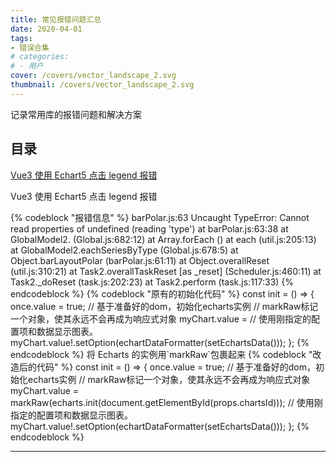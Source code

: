 ```yaml
---
title: 常见报错问题汇总
date: 2020-04-01
tags:
- 错误合集
# categories:
# - 用户 
cover: /covers/vector_landscape_2.svg
thumbnail: /covers/vector_landscape_2.svg
---
```

记录常用库的报错问题和解决方案
## 目录
<a href="#Vue3-Echart5-legend">Vue3 使用 Echart5 点击 legend 报错</a>
<!-- more -->
<p id='Vue3-Echart5-legend'>Vue3 使用 Echart5 点击 legend 报错<p/>
{% codeblock "报错信息" %}
barPolar.js:63 Uncaught TypeError: Cannot read properties of undefined (reading 'type')
    at barPolar.js:63:38
    at GlobalModel2.<anonymous> (Global.js:682:12)
    at Array.forEach (<anonymous>)
    at each (util.js:205:13)
    at GlobalModel2.eachSeriesByType (Global.js:678:5)
    at Object.barLayoutPolar (barPolar.js:61:11)
    at Object.overallReset (util.js:310:21)
    at Task2.overallTaskReset [as _reset] (Scheduler.js:460:11)
    at Task2._doReset (task.js:202:23)
    at Task2.perform (task.js:117:33)
{% endcodeblock %}
{% codeblock "原有的初始化代码" %}
const init = () => {
  once.value = true;
  // 基于准备好的dom，初始化echarts实例
  // markRaw标记一个对象，使其永远不会再成为响应式对象
  myChart.value =
  // 使用刚指定的配置项和数据显示图表。
  myChart.value!.setOption(echartDataFormatter(setEchartsData()));
};
{% endcodeblock %}
将 Echarts 的实例用`markRaw`包裹起来
{% codeblock "改造后的代码" %}
const init = () => {
  once.value = true;
  // 基于准备好的dom，初始化echarts实例
  // markRaw标记一个对象，使其永远不会再成为响应式对象
  myChart.value =
  markRaw(echarts.init(document.getElementById(props.chartsId)));
  // 使用刚指定的配置项和数据显示图表。
  myChart.value!.setOption(echartDataFormatter(setEchartsData()));
};
{% endcodeblock %}
<hr>